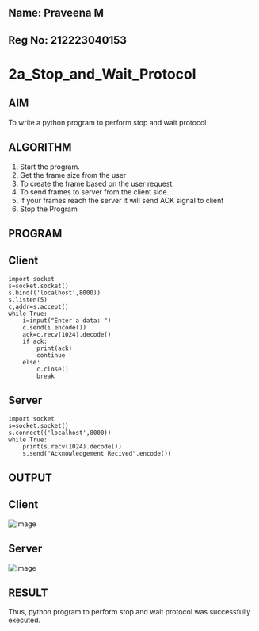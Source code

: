 ## Name: Praveena M
## Reg No: 212223040153

# 2a_Stop_and_Wait_Protocol
## AIM 
To write a python program to perform stop and wait protocol
## ALGORITHM
1. Start the program.
2. Get the frame size from the user
3. To create the frame based on the user request.
4. To send frames to server from the client side.
5. If your frames reach the server it will send ACK signal to client
6. Stop the Program
## PROGRAM

## Client

```
import socket 
s=socket.socket() 
s.bind(('localhost',8000))
s.listen(5) 
c,addr=s.accept() 
while True: 
    i=input("Enter a data: ") 
    c.send(i.encode()) 
    ack=c.recv(1024).decode() 
    if ack: 
        print(ack) 
        continue 
    else: 
        c.close() 
        break

```


## Server

```
import socket 
s=socket.socket() 
s.connect(('localhost',8000)) 
while True: 
    print(s.recv(1024).decode()) 
    s.send("Acknowledgement Recived".encode())

```

## OUTPUT


## Client

![image](https://github.com/user-attachments/assets/bb8cf08a-eaa8-4594-b26c-51ed098aada5)




## Server
![image](https://github.com/user-attachments/assets/985d8a61-bde6-40ef-92f6-d1a6dd109dae)

## RESULT
Thus, python program to perform stop and wait protocol was successfully executed.
